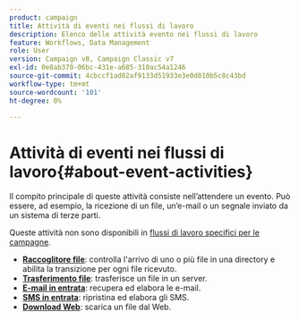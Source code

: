 ```yaml
---
product: campaign
title: Attività di eventi nei flussi di lavoro
description: Elenco delle attività evento nei flussi di lavoro
feature: Workflows, Data Management
role: User
version: Campaign v8, Campaign Classic v7
exl-id: 0e8ab370-06bc-431e-a685-310ac54a1246
source-git-commit: 4cbccf1ad02af9133d51933e3e0d010b5c8c43bd
workflow-type: tm+mt
source-wordcount: '101'
ht-degree: 0%

---
```


# Attività di eventi nei flussi di lavoro{#about-event-activities}

Il compito principale di queste attività consiste nell’attendere un evento. Può essere, ad esempio, la ricezione di un file, un’e-mail o un segnale inviato da un sistema di terze parti.

Queste attività non sono disponibili in [flussi di lavoro specifici per le campagne](campaign-workflows.md).


* **[Raccoglitore file](file-collector.md)**: controlla l&#39;arrivo di uno o più file in una directory e abilita la transizione per ogni file ricevuto.
* **[Trasferimento file](file-transfer.md)**: trasferisce un file in un server.
* **[E-mail in entrata](inbound-emails.md)**: recupera ed elabora le e-mail.
* **[SMS in entrata](inbound-sms.md)**: ripristina ed elabora gli SMS.
* **[Download Web](web-download.md)**: scarica un file dal Web.
